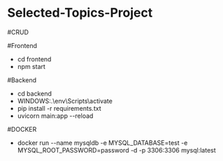 # Selected-Topics-Project
#CRUD

#Frontend 
* cd frontend 
* npm start

#Backend 
*  cd backend 
* WINDOWS:.\env\Scripts\activate 
* pip install -r requirements.txt 
* uvicorn main:app --reload

#DOCKER 
* docker run --name mysqldb -e MYSQL_DATABASE=test -e MYSQL_ROOT_PASSWORD=password -d -p 3306:3306 mysql:latest

